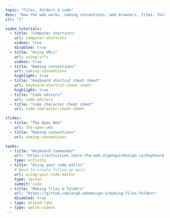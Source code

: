 ```yaml
---
topic: "Files, folders & code"
desc: "How the web works, naming conventions, web browsers, files, folders & code editors."
clr: "1"

video_tutorials:
  - title: "Computer shortcuts"
    url: computer-shortcuts
    videos: true
    disabled: true
  - title: "Using URLs"
    url: using-urls
    videos: true
  - title: "Naming conventions"
    url: naming-conventions
    highlight: true
  - title: "Keyboard shortcut cheat sheet"
    url: keyboard-shortcut-cheat-sheet
    highlight: true
  - title: "Code editors"
    url: code-editors
  - title: "Code character cheat sheet"
    url: code-character-cheat-sheet

slides:
  - title: "The Open Web"
    url: the-open-web
  - title: "Naming conventions"
    url: naming-conventions

tasks:
  - title: "Keyboard Commander"
    url: "https://activities.learn-the-web.algonquindesign.ca/keyboard-commander/"
    type: activity
  - title: "Using your code editor"
    # Need to create follow-up quiz
    url: using-your-code-editor
    type: lesson
    submit: code
  - title: "Making files & folders"
    url: "https://github.com/acgd-webdesign-1/making-files-folders"
    disabled: true
  - type: attend-labs
  - type: watch-videos
---
```

